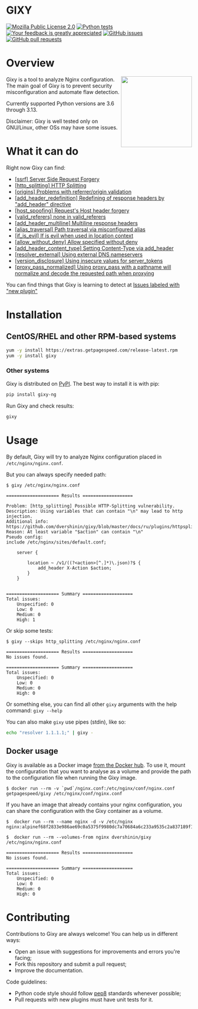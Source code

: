 GIXY
====
[![Mozilla Public License 2.0](https://img.shields.io/github/license/dvershinin/gixy.svg?style=flat-square)](https://github.com/dvershinin/gixy/blob/master/LICENSE)
[![Python tests](https://github.com/dvershinin/gixy/actions/workflows/pythonpackage.yml/badge.svg)](https://github.com/dvershinin/gixy/actions/workflows/pythonpackage.yml)
[![Your feedback is greatly appreciated](https://img.shields.io/maintenance/yes/2023.svg?style=flat-square)](https://github.com/dvershinin/gixy/issues/new)
[![GitHub issues](https://img.shields.io/github/issues/dvershinin/gixy.svg?style=flat-square)](https://github.com/dvershinin/gixy/issues)
[![GitHub pull requests](https://img.shields.io/github/issues-pr/dvershinin/gixy.svg?style=flat-square)](https://github.com/dvershinin/gixy/pulls)

# Overview
<img align="right" width="192" height="192" src="gixy.png">

Gixy is a tool to analyze Nginx configuration.
The main goal of Gixy is to prevent security misconfiguration and automate flaw detection.

Currently supported Python versions are 3.6 through 3.13.

Disclaimer: Gixy is well tested only on GNU/Linux, other OSs may have some issues.

# What it can do
Right now Gixy can find:

*   [[ssrf] Server Side Request Forgery](en/plugins/ssrf.md)
*   [[http_splitting] HTTP Splitting](en/plugins/httpsplitting.md)
*   [[origins] Problems with referrer/origin validation](en/plugins/origins.md)
*   [[add_header_redefinition] Redefining of response headers by  "add_header" directive](en/plugins/addheaderredefinition.md)
*   [[host_spoofing] Request's Host header forgery](en/plugins/hostspoofing.md)
*   [[valid_referers] none in valid_referers](en/plugins/validreferers.md)
*   [[add_header_multiline] Multiline response headers](en/plugins/addheadermultiline.md)
*   [[alias_traversal] Path traversal via misconfigured alias](en/plugins/aliastraversal.md)
*   [[if_is_evil] If is evil when used in location context](en/plugins/if_is_evil.md)
*   [[allow_without_deny] Allow specified without deny](en/plugins/allow_without_deny.md)
*   [[add_header_content_type] Setting Content-Type via add_header](en/plugins/add_header_content_type.md)
*   [[resolver_external] Using external DNS nameservers](https://blog.zorinaq.com/nginx-resolver-vulns/)
*   [[version_disclosure] Using insecure values for server_tokens](en/plugins/version_disclosure.md)
*   [[proxy_pass_normalized] Using proxy_pass with a pathname will normalize and decode the requested path when proxying](https://joshua.hu/proxy-pass-nginx-decoding-normalizing-url-path-dangerous#nginx-proxy_pass)

You can find things that Gixy is learning to detect at [Issues labeled with "new plugin"](https://github.com/dvershinin/gixy/issues?q=is%3Aissue+is%3Aopen+label%3A%22new+plugin%22)

# Installation

## CentOS/RHEL and other RPM-based systems

```bash
yum -y install https://extras.getpagespeed.com/release-latest.rpm
yum -y install gixy
```
### Other systems

Gixy is distributed on [PyPI](https://pypi.python.org/pypi/gixy-ng). The best way to install it is with pip:

```bash
pip install gixy-ng
```

Run Gixy and check results:
```bash
gixy
```

# Usage

By default, Gixy will try to analyze Nginx configuration placed in `/etc/nginx/nginx.conf`.

But you can always specify needed path:
```
$ gixy /etc/nginx/nginx.conf

==================== Results ===================

Problem: [http_splitting] Possible HTTP-Splitting vulnerability.
Description: Using variables that can contain "\n" may lead to http injection.
Additional info: https://github.com/dvershinin/gixy/blob/master/docs/ru/plugins/httpsplitting.md
Reason: At least variable "$action" can contain "\n"
Pseudo config:
include /etc/nginx/sites/default.conf;

	server {

		location ~ /v1/((?<action>[^.]*)\.json)?$ {
			add_header X-Action $action;
		}
	}


==================== Summary ===================
Total issues:
    Unspecified: 0
    Low: 0
    Medium: 0
    High: 1
```

Or skip some tests:
```
$ gixy --skips http_splitting /etc/nginx/nginx.conf

==================== Results ===================
No issues found.

==================== Summary ===================
Total issues:
    Unspecified: 0
    Low: 0
    Medium: 0
    High: 0
```

Or something else, you can find all other `gixy` arguments with the help command: `gixy --help`

You can also make `gixy` use pipes (stdin), like so:

```bash
echo "resolver 1.1.1.1;" | gixy -
```

## Docker usage

Gixy is available as a Docker image [from the Docker hub](https://hub.docker.com/r/getpagespeed/gixy/). To
use it, mount the configuration that you want to analyse as a volume and provide the path to the
configuration file when running the Gixy image.
```
$ docker run --rm -v `pwd`/nginx.conf:/etc/nginx/conf/nginx.conf getpagespeed/gixy /etc/nginx/conf/nginx.conf
```

If you have an image that already contains your nginx configuration, you can share the configuration
with the Gixy container as a volume.
```
$  docker run --rm --name nginx -d -v /etc/nginx
nginx:alpinef68f2833e986ae69c0a5375f9980dc7a70684a6c233a9535c2a837189f14e905

$  docker run --rm --volumes-from nginx dvershinin/gixy /etc/nginx/nginx.conf

==================== Results ===================
No issues found.

==================== Summary ===================
Total issues:
    Unspecified: 0
    Low: 0
    Medium: 0
    High: 0

```

# Contributing
Contributions to Gixy are always welcome! You can help us in different ways:
  * Open an issue with suggestions for improvements and errors you're facing;
  * Fork this repository and submit a pull request;
  * Improve the documentation.

Code guidelines:
  * Python code style should follow [pep8](https://www.python.org/dev/peps/pep-0008/) standards whenever possible;
  * Pull requests with new plugins must have unit tests for it.
